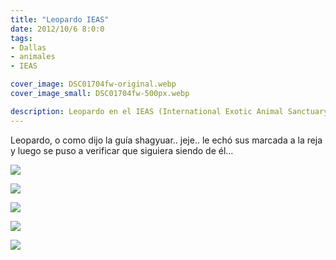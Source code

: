 ```yaml
---
title: "Leopardo IEAS"
date: 2012/10/6 8:0:0
tags: 
- Dallas
- animales
- IEAS

cover_image: DSC01704fw-original.webp
cover_image_small: DSC01704fw-500px.webp

description: Leopardo en el IEAS (International Exotic Animal Sanctuary)
---
```



Leopardo, o como dijo la guía shagyuar.. jeje.. le echó sus marcada a la reja y luego se puso a verificar que siguiera siendo de él... 

[![](DSC01704fw)](DSC01704fw-original.webp)

  

[![](DSC01696fw)](DSC01696fw-original.webp)

  

[![](DSC01700fw)](DSC01700fw-original.webp)

  

[![](DSC01686fw)](DSC01686fw-original.webp)

  

[![](DSC01683fw)](DSC01683fw-original.webp)
